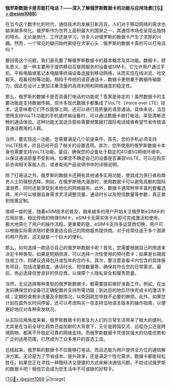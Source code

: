 **俄罗斯数据卡是否能打电话？——深入了解俄罗斯数据卡的功能与应用场景[[TG💪+ @esim1088](https://t.me/s/esim1088)]**

在当今这个数字化的时代，通信技术的发展日新月异，人们对于移动网络的需求也越来越多样化。俄罗斯作为世界上面积最大的国家之一，其通信市场也呈现出独特的特点。无论是旅行、工作还是学习，许多人对俄罗斯的数据卡产生了浓厚的兴趣。然而，一个常见的疑问始终萦绕在大家心头：俄罗斯的数据卡真的可以打电话吗？

要回答这个问题，我们首先要了解俄罗斯数据卡的基本概念及其功能。数据卡，顾名思义，是一种主要用于提供移动互联网服务的设备或SIM卡。它允许用户通过手机、平板电脑或笔记本电脑等终端设备连接到移动网络，从而实现在线浏览、社交聊天、观看视频等功能。相较于传统的语音通话卡，数据卡更侧重于数据传输能力，因此在设计上更加注重流量的高效利用和网络速度的稳定性。

那么，俄罗斯的数据卡是否具备打电话的功能呢？答案是肯定的！虽然数据卡的主要功能是支持数据传输，但许多现代数据卡都集成了VoLTE（Voice over LTE）技术，这意味着它们不仅能够上网，还可以进行高质量的语音通话。具体来说，当您使用支持VoLTE功能的手机或终端设备时，可以通过数据卡拨打电话，享受清晰流畅的通话体验。这种功能尤其适合那些需要频繁拨打国际电话或者希望节省传统语音通话费用的人群。

当然，要实现这一功能，您需要满足几个前提条件。首先，您的手机必须支持VoLTE技术，并且已经开启了相关的设置选项。其次，您所使用的俄罗斯数据卡本身也需要支持VoLTE功能。最后，确保您的设备处于稳定的4G或5G网络环境中，以保证通话质量不受影响。如果您不确定自己的设备是否兼容VoLTE，可以在购买前咨询相关客服人员，或者查阅产品说明书中的详细说明。

除了打电话之外，俄罗斯的数据卡还拥有其他诸多实用功能，使其成为旅行者和商务人士的理想选择。例如，在俄罗斯境内漫游时，使用数据卡可以避免高额的国际漫游费，同时还能享受到本地化的网络服务。此外，数据卡通常附带丰富的套餐选择，用户可以根据自身需求灵活调整流量、通话时长以及短信数量等参数，真正做到按需定制。

值得一提的是，随着eSIM技术的普及，越来越多的用户开始关注俄罗斯eSIM卡的应用前景。相比传统的物理SIM卡，eSIM卡无需实体卡片即可完成激活和使用，极大地简化了用户的操作流程。更重要的是，eSIM卡支持多运营商切换，用户可以根据实际需求随时更换更适合自己的网络服务提供商。对于经常往返于多个国家的用户而言，这无疑是一个巨大的便利。

那么，如何选择一款适合自己的俄罗斯数据卡呢？首先，您需要根据自己的用途来决定卡种类型。如果是短期旅游，可以选择一次性使用的预付费卡；如果是长期居住或工作，则建议选择包月或包年的合约卡。其次，要注意查看卡内包含的具体服务项目，包括流量额度、通话时长、短信数量等，确保其符合您的日常需求。最后，务必选择信誉良好的供应商，以保障个人隐私安全和服务质量。

当然，无论选择哪种类型的俄罗斯数据卡，都需要提前做好准备工作。例如，在出发前确保您的设备已正确配置并支持所需功能；到达目的地后尽快完成卡的激活手续；定期检查剩余流量及余额情况，以免因疏忽导致不必要的麻烦。此外，如果您计划在国外长时间停留，还可以考虑购买一张支持当地语言版本的操作指南，以便更好地应对各种突发状况。

从实际应用角度来看，俄罗斯数据卡的普及为人们的日常生活带来了极大的便利。尤其是在当前全球化趋势日益加剧的大背景下，无论是跨国交流、远程办公还是跨境购物，都离不开稳定可靠的网络支持。而俄罗斯数据卡凭借其强大的功能优势和广泛的适用范围，已然成为了众多用户的首选工具。

总结起来，俄罗斯的数据卡不仅能够打电话，而且还能为用户提供全方位的通信解决方案。无论是为了节省成本、提升效率，还是满足个性化需求，数据卡都能轻松胜任。如果您正在寻找一种既经济又便捷的方式来解决通信问题，不妨试试俄罗斯的数据卡吧！相信它会成为您生活中不可或缺的好帮手。

[[TG💪+ @esim1088](https://t.me/s/esim1088) ![Image](https://i.postimg.cc/4NQfJmqS/Snipaste-2025-05-13-00-14-12.png)]